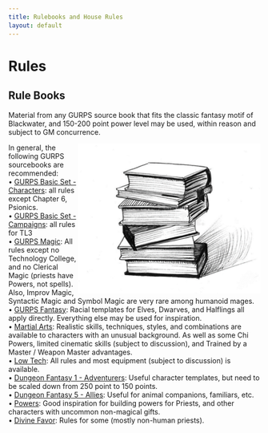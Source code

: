 ```yaml
---
title: Rulebooks and House Rules
layout: default
---
```

# Rules  
## Rule Books  

Material from any GURPS source book that fits the classic fantasy motif of Blackwater, and 150-200 point power level may be used, within reason and subject to GM concurrence.  

<img align="right" src="../images/Books.png" height="300">  

In general, the following GURPS sourcebooks are recommended:  
•	[GURPS Basic Set - Characters](http://www.sjgames.com/gurps/books/Basic/): all rules except Chapter 6, Psionics.  
•	[GURPS Basic Set - Campaigns](http://www.sjgames.com/gurps/books/Basic/): all rules for TL3  
•	[GURPS Magic](http://www.sjgames.com/gurps/books/Magic/): All rules except no Technology College, and no Clerical Magic (priests have Powers, not spells). Also, Improv Magic, Syntactic Magic and Symbol Magic are very rare among humanoid mages.  
•	[GURPS Fantasy](http://www.sjgames.com/gurps/books/Fanatasy/): Racial templates for Elves, Dwarves, and Halflings all apply directly.  Everything else may be used for inspiration.  
•	[Martial Arts](http://www.sjgames.com/gurps/books/MartialArts/): Realistic skills, techniques, styles, and combinations are available to characters with an unusual background.  As well as some Chi Powers, limited cinematic skills (subject to discussion), and Trained by a Master / Weapon Master advantages.  
•	[Low Tech](http://www.sjgames.com/gurps/books/LowTech/): All rules and most equipment (subject to discussion) is available.  
•	[Dungeon Fantasy 1 - Adventurers](http://www.sjgames.com/gurps/books/dungeonfantasy/): Useful character templates, but need to be scaled down from 250 point to 150 points.  
•	[Dungeon Fantasy 5 - Allies](http://www.sjgames.com/gurps/books/dungeonfantasy/): Useful for animal companions, familiars, etc.  
•	[Powers](http://www.sjgames.com/gurps/books/powers/): Good inspiration for building powers for Priests, and other characters with uncommon non-magical gifts.  
•	[Divine Favor](http://www.sjgames.com/gurps/books/divinefavor/): Rules for some (mostly non-human priests).  
